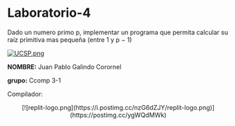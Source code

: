 # Laboratorio-4
 Dado un numero primo p, implementar un programa que permita calcular su raíz primitiva mas pequeña (entre 1 y p − 1)
 
 
 
[![UCSP.png](https://i.postimg.cc/50Ch8vPG/UCSP.png)](https://postimg.cc/zbq2rLYS)


**NOMBRE:** Juan Pablo Galindo Corornel

**grupo:** Ccomp 3-1

Compilador:
<p align="center">
[![replit-logo.png](https://i.postimg.cc/nzG6dZJY/replit-logo.png)](https://postimg.cc/ygWQdMWk)

